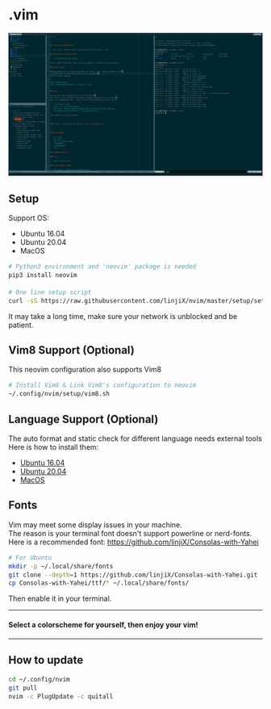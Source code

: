 # .vim

![preview image](preview.png)

## Setup

Support OS:

-   Ubuntu 16.04
-   Ubuntu 20.04
-   MacOS

```bash
# Python3 environment and 'neovim' package is needed
pip3 install neovim

# One line setup script
curl -sS https://raw.githubusercontent.com/linjiX/nvim/master/setup/setup.sh | bash
```

It may take a long time, make sure your network is unblocked and be patient.

## Vim8 Support (Optional)

This neovim configuration also supports Vim8

```bash
# Install Vim8 & Link Vim8's configuration to neovim
~/.config/nvim/setup/vim8.sh
```

## Language Support (Optional)

The auto format and static check for different language needs external tools  
Here is how to install them:

-   [Ubuntu 16.04](setup/README_xenial.md)
-   [Ubuntu 20.04](setup/README_focal.md)
-   [MacOS](setup/README_macos.md)

## Fonts

Vim may meet some display issues in your machine.  
The reason is your terminal font doesn't support powerline or nerd-fonts.  
Here is a recommended font: <https://github.com/linjiX/Consolas-with-Yahei>

```bash
# For Ubuntu
mkdir -p ~/.local/share/fonts
git clone --depth=1 https://github.com/linjiX/Consolas-with-Yahei.git
cp Consolas-with-Yahei/ttf/* ~/.local/share/fonts/
```

Then enable it in your terminal.

---

#### Select a colorscheme for yourself, then enjoy your vim!

---

## How to update

```bash
cd ~/.config/nvim
git pull
nvim -c PlugUpdate -c quitall
```
